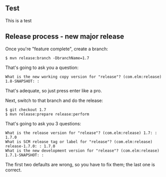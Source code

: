 Test
---

This is a test

Release process - new major release
----

Once you're "feature complete", create a branch:

	$ mvn release:branch -DbranchName=1.7

That's going to ask you a question:

	What is the new working copy version for "release"? (com.elm:release) 1.8-SNAPSHOT: : 

That's adequate, so just press enter like a pro.

Next, switch to that branch and do the release:

	$ git checkout 1.7
	$ mvn release:prepare release:perform

That's going to ask you 3 questions:

	What is the release version for "release"? (com.elm:release) 1.7: : 1.7.0
	What is SCM release tag or label for "release"? (com.elm:release) release-1.7.0: : 1.7.0
	What is the new development version for "release"? (com.elm:release) 1.7.1-SNAPSHOT: : 

The first two defaults are wrong, so you have to fix them; the last one is correct.

